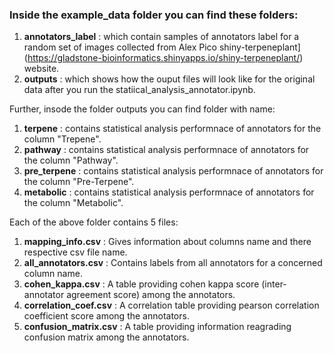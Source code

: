 ### Inside the example_data folder you can find these folders:
1. **annotators_label** : which contain samples of annotators label for a random set of images collected from Alex Pico shiny-terpeneplant](https://gladstone-bioinformatics.shinyapps.io/shiny-terpeneplant/) website.
2. **outputs** : which shows how the ouput files will look like for the original data after you run the statiical_analysis_annotator.ipynb.


Further, insode the folder outputs you can find folder with name:

 1. **terpene** : contains statistical analysis performnace of annotators for the column "Trepene".
 2. **pathway** : contains statistical analysis performnace of annotators for the column "Pathway".
 3. **pre_terpene** : contains statistical analysis performnace of annotators for the column "Pre-Terpene".
 4. **metabolic** : contains statistical analysis performnace of annotators for the column "Metabolic".



  Each of the above folder contains 5 files:

   1. **mapping_info.csv** : Gives information about columns name and there respective csv file name.
   2. **all_annotators.csv** : Contains labels from all annotators for a concerned column name.
   3. **cohen_kappa.csv** : A table providing cohen kappa score (inter-annotator agreement score) among the annotators.
   4. **correlation_coef.csv** : A correlation table providing pearson correlation coefficient score among the annotators.
   5. **confusion_matrix.csv** : A table providing information reagrading confusion matrix among the annotators.

 

